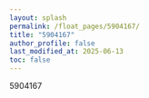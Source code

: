 ```yaml
---
layout: splash
permalink: /float_pages/5904167/
title: "5904167"
author_profile: false
last_modified_at: 2025-06-13
toc: false
---
```

 
5904167
